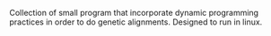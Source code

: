 Collection of small program that incorporate dynamic programming practices in order to do genetic alignments. Designed to run in linux.
